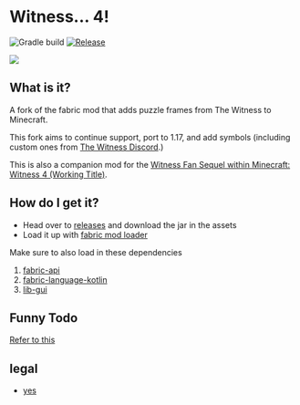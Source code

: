 # Witness... 4!
![Gradle build](https://github.com/xxfast/fabric-witness/workflows/Gradle%20build/badge.svg)
[![Release](https://img.shields.io/github/v/release/xxfast/fabric-witness.svg?include_prereleases&logo=mojang-studios)](https://github.com/prodzpod/fabric-witness/releases)

<img src="https://user-images.githubusercontent.com/13775137/95962402-0e99ce00-0e52-11eb-87a4-a8959bb7aefe.png" align="center">

## What is it?

A fork of the fabric mod that adds puzzle frames from The Witness to Minecraft.

This fork aims to continue support, port to 1.17, and add symbols (including custom ones from [The Witness Discord](https://discord.gg/0n3LOz6aEDFYotF6).)

This is also a companion mod for the [Witness Fan Sequel within Minecraft: Witness 4 (Working Title)](https://docs.google.com/document/d/1HfEoHo5p5Uii7gQS2eNXS9Tf8Uxz46_-oYo6DTK9148/edit?usp=sharing).

## How do I get it?

- Head over to [releases](https://github.com/xxfast/fabric-witness/releases) and download the jar in the assets
- Load it up with [fabric mod loader](https://fabricmc.net/)

Make sure to also load in these dependencies
1. [fabric-api](https://www.curseforge.com/minecraft/mc-mods/fabric-api)
2. [fabric-language-kotlin](https://www.curseforge.com/minecraft/mc-mods/fabric-language-kotlin)
2. [lib-gui](https://github.com/CottonMC/LibGui)

## Funny Todo
[Refer to this](https://docs.google.com/document/d/1HfEoHo5p5Uii7gQS2eNXS9Tf8Uxz46_-oYo6DTK9148/edit?usp=sharing)

## legal
- [yes](./LICENSE)